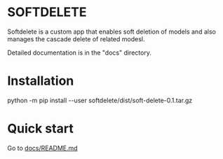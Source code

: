 
SOFTDELETE
=============
   
Softdelete is a custom app that enables soft deletion of models and also manages the cascade delete of related modesl.

Detailed documentation is in the "docs" directory.


Installation
=============
python -m pip install --user softdelete/dist/soft-delete-0.1.tar.gz

Quick start
=============
Go to [docs/README.md](docs/README.md)